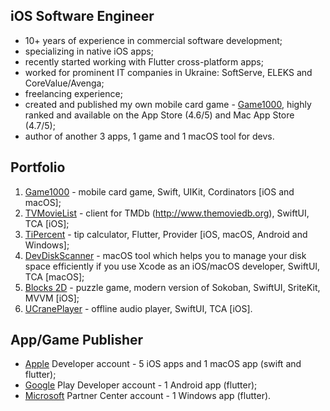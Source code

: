 ## iOS Software Engineer

- 10+ years of experience in commercial software development;
- specializing in native iOS apps;
- recently started working with Flutter cross-platform apps;
- worked for prominent IT companies in Ukraine: SoftServe, ELEKS and CoreValue/Avenga;
- freelancing experience;
- created and published my own mobile card game - [Game1000](https://apps.apple.com/ua/app/game1000/id1194152660), highly ranked and available on the App Store (4.6/5) and Mac App Store (4.7/5);
- author of another 3 apps, 1 game and 1 macOS tool for devs.

## Portfolio
1) [Game1000](https://apps.apple.com/ua/app/game1000/id1194152660) - mobile card game, Swift, UIKit, Cordinators [iOS and macOS];
2) [TVMovieList](https://apps.apple.com/ua/app/tvmovielist/id1002891378) - client for TMDb (http://www.themoviedb.org), SwiftUI, TCA [iOS];
3) [TiPercent](https://apps.apple.com/ua/app/tipercent/id6477331871) - tip calculator, Flutter, Provider [iOS, macOS, Android and Windows];
4) [DevDiskScanner](https://apps.apple.com/id/app/dev-disk-scanner/id1622578986) - macOS tool which helps you to manage your disk space efficiently if you use Xcode as an iOS/macOS developer, SwiftUI, TCA [macOS];
5) [Blocks 2D](https://apps.apple.com/ua/app/blocks-2d/id1436833759) - puzzle game, modern version of Sokoban, SwiftUI, SriteKit, MVVM [iOS];
6) [UCranePlayer](https://apps.apple.com/ua/app/ucraneplayer/id950047624) - offline audio player, SwiftUI, TCA [iOS].

## App/Game Publisher
- [Apple](https://apps.apple.com/ua/developer/yuriy-zhuravel/id950047623) Developer account - 5 iOS apps and 1 macOS app (swift and flutter);
- [Google](https://play.google.com/store/apps/developer?id=Yurii+Zhuravel) Play Developer account - 1 Android app (flutter);
- [Microsoft](https://www.microsoft.com/store/apps/9N0SZVRMNRTR) Partner Center account - 1 Windows app (flutter).

